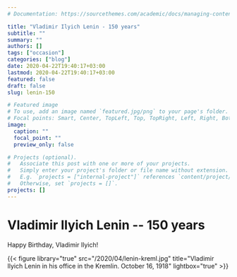 ```yaml
---
# Documentation: https://sourcethemes.com/academic/docs/managing-content/

title: "Vladimir Ilyich Lenin - 150 years"
subtitle: ""
summary: ""
authors: []
tags: ["occasion"]
categories: ["blog"]
date: 2020-04-22T19:40:17+03:00
lastmod: 2020-04-22T19:40:17+03:00
featured: false
draft: false
slug: lenin-150

# Featured image
# To use, add an image named `featured.jpg/png` to your page's folder.
# Focal points: Smart, Center, TopLeft, Top, TopRight, Left, Right, BottomLeft, Bottom, BottomRight.
image:
  caption: ""
  focal_point: ""
  preview_only: false

# Projects (optional).
#   Associate this post with one or more of your projects.
#   Simply enter your project's folder or file name without extension.
#   E.g. `projects = ["internal-project"]` references `content/project/deep-learning/index.md`.
#   Otherwise, set `projects = []`.
projects: []
---
```


# Vladimir Ilyich Lenin -- 150 years

Happy Birthday, Vladimir Ilyich!

{{< figure library="true" src="/2020/04/lenin-kreml.jpg" title="Vladimir Ilyich Lenin in his office in the Kremlin. October 16, 1918" lightbox="true" >}}

<!--more-->
